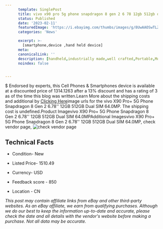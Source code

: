 ```yaml
---
      template: SinglePost
      title: vivo x90 pro 5g phone snapdragon 8 gen 2 6 78 12gb 512gb dual sim 64 0mp
      status: Published
      date: '2023-02-11'
      featuredImage: 'https://i.ebayimg.com/thumbs/images/g/8UwAAOSwTLZjfZBc/s-l225.jpg'
      categories: 'News'

      excerpt: >-
        [smartphone,device ,hand held device]
      meta:
      canonicalLink: ''
      description: [handheld,industrially made,well crafted,Portable,Mobile,Compact,Convenient,Lightweight,Maneuverable,Man-portable,Miniature,Carriable,Hand-held,Light,Holdable,Transportable,Mobile device,Pocket-sized,On-the-go,Wireless,Cordless,Compact size,Convenient size, smartphone,device ,hand held device]
      noindex: false

        
---
```

$
    Endorsed by experts, this Cell Phones & Smartphones device is available at a discounted price of 1314.1263 after a 13% discount and has a rating of 3 as of the time this blog was written.Learn More about the shipping costs and additional by [Clicking Here](https://www.ebay.com/itm/325435506303?hash=item4bc577be7f%3Ag%3A8UwAAOSwTLZjfZBc&mkevt=1&mkcid=1&mkrid=711-53200-19255-0&campid=%253CePNCampaignId%253E&customid=%253CreferenceId%253E&toolid=10049)image urls for the vivo X90 Pro+ 5G Phone Snapdragon 8 Gen 2 6.78'' 12GB 512GB Dual SIM 64.0MP. The shipping cost is undefined.Product Imagevivo X90 Pro+ 5G Phone Snapdragon 8 Gen 2 6.78'' 12GB 512GB Dual SIM 64.0MPAdditional Imagesvivo X90 Pro+ 5G Phone Snapdragon 8 Gen 2 6.78'' 12GB 512GB Dual SIM 64.0MP, check vendor page, ![check vendor page](https://origin-galleryplus.ebayimg.com/ws/web/325435506303_2_0_1/225x225.jpg,https://origin-galleryplus.ebayimg.com/ws/web/325435506303_3_0_1/225x225.jpg,https://origin-galleryplus.ebayimg.com/ws/web/325435506303_4_0_1/225x225.jpg,https://origin-galleryplus.ebayimg.com/ws/web/325435506303_5_0_1/225x225.jpg,https://origin-galleryplus.ebayimg.com/ws/web/325435506303_6_0_1/225x225.jpg,https://origin-galleryplus.ebayimg.com/ws/web/325435506303_7_0_1/225x225.jpg)
    
    

 ## Technical Facts 



     
      

 - Condition- New 


      

 - Listed Price- 1510.49 


      

 - Currency- USD 


      

 - Feedback score - 850 


      

 - Location - CN 


      
      

 *_This post may contain affiliate links from eBay and other third-party websites. As an eBay affiliate, we earn from qualifying purchases. Although we do our best to keep the information up-to-date and accurate, please check the date and all details with the vendor's website before making a purchase. Not all data may be accurate._*



    
    
    
    
    